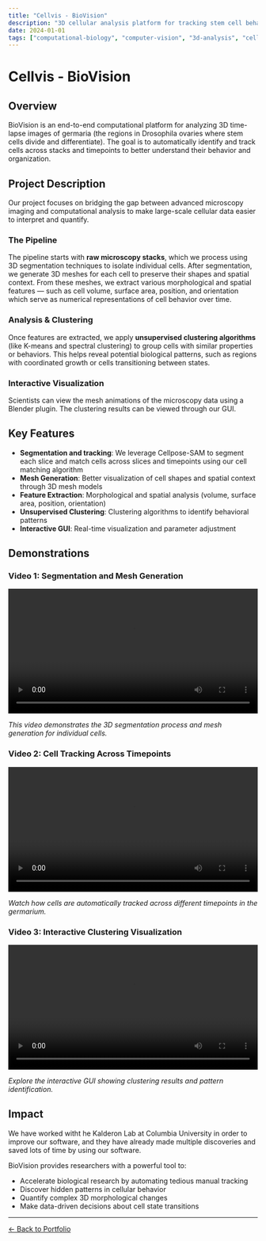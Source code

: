 ```yaml
---
title: "Cellvis - BioVision"
description: "3D cellular analysis platform for tracking stem cell behavior in Drosophila germaria"
date: 2024-01-01
tags: ["computational-biology", "computer-vision", "3d-analysis", "cell-tracking"]
---
```


# Cellvis - BioVision

## Overview

BioVision is an end-to-end computational platform for analyzing 3D time-lapse images of germaria (the regions in Drosophila ovaries where stem cells divide and differentiate). The goal is to automatically identify and track cells across stacks and timepoints to better understand their behavior and organization.

## Project Description

Our project focuses on bridging the gap between advanced microscopy imaging and computational analysis to make large-scale cellular data easier to interpret and quantify.

### The Pipeline

The pipeline starts with **raw microscopy stacks**, which we process using 3D segmentation techniques to isolate individual cells. After segmentation, we generate 3D meshes for each cell to preserve their shapes and spatial context. From these meshes, we extract various morphological and spatial features — such as cell volume, surface area, position, and orientation which serve as numerical representations of cell behavior over time.

### Analysis & Clustering

Once features are extracted, we apply **unsupervised clustering algorithms** (like K-means and spectral clustering) to group cells with similar properties or behaviors. This helps reveal potential biological patterns, such as regions with coordinated growth or cells transitioning between states.

### Interactive Visualization

Scientists can view the mesh animations of the microscopy data using a Blender plugin. The clustering results can be viewed through our GUI.

## Key Features

- **Segmentation and tracking**: We leverage Cellpose-SAM to segment each slice and match cells across slices and timepoints using our cell matching algorithm
- **Mesh Generation**: Better visualization of cell shapes and spatial context through 3D mesh models
- **Feature Extraction**: Morphological and spatial analysis (volume, surface area, position, orientation)
- **Unsupervised Clustering**: Clustering algorithms to identify behavioral patterns
- **Interactive GUI**: Real-time visualization and parameter adjustment

## Demonstrations

### Video 1: Segmentation and Mesh Generation

<video width="100%" controls>
  <source src="/videos/output1.mp4" type="video/mp4">
  Your browser does not support the video tag.
</video>

*This video demonstrates the 3D segmentation process and mesh generation for individual cells.*

### Video 2: Cell Tracking Across Timepoints

<video width="100%" controls>
  <source src="/videos/output2.mp4" type="video/mp4">
  Your browser does not support the video tag.
</video>

*Watch how cells are automatically tracked across different timepoints in the germarium.*

### Video 3: Interactive Clustering Visualization

<video width="100%" controls>
  <source src="/videos/output3.mp4" type="video/mp4">
  Your browser does not support the video tag.
</video>

*Explore the interactive GUI showing clustering results and pattern identification.*

## Impact

We have worked witht he Kalderon Lab at Columbia University in order to improve our software, and they have already made multiple discoveries and saved lots of time by using our software.

BioVision provides researchers with a powerful tool to:
- Accelerate biological research by automating tedious manual tracking
- Discover hidden patterns in cellular behavior
- Quantify complex 3D morphological changes
- Make data-driven decisions about cell state transitions

---

[← Back to Portfolio](/)